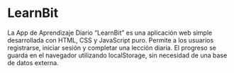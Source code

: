 # LearnBit
La App de Aprendizaje Diario “LearnBit” es una aplicación web simple desarrollada con HTML, CSS y JavaScript puro. Permite a los usuarios registrarse, iniciar sesión y completar una lección diaria. El progreso se guarda en el navegador utilizando localStorage, sin necesidad de una base de datos externa.
